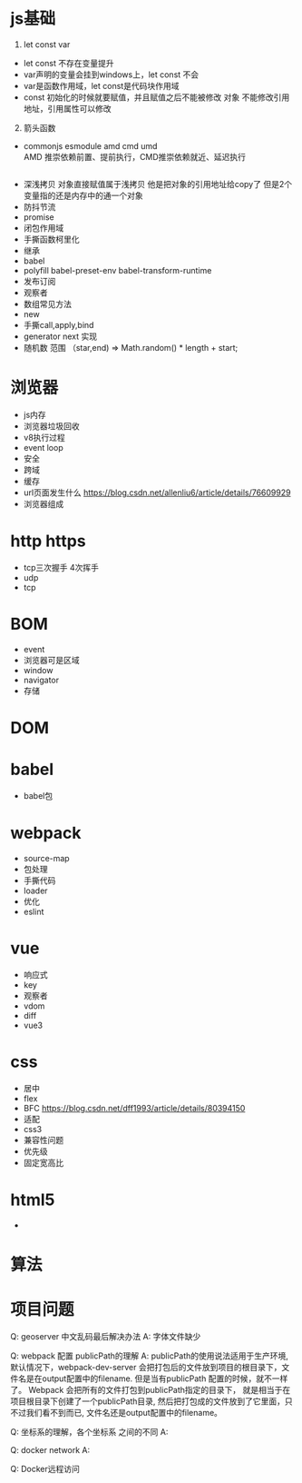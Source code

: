 # js基础
1. let const var <br/>
+ let const 不存在变量提升
+ var声明的变量会挂到windows上，let const 不会
+ var是函数作用域，let const是代码块作用域
+ const 初始化的时候就要赋值，并且赋值之后不能被修改 对象 不能修改引用地址，引用属性可以修改

2. 箭头函数 
+ commonjs esmodule amd cmd umd  
AMD 推崇依赖前置、提前执行，CMD推崇依赖就近、延迟执行
```javascript

```
+ 深浅拷贝  对象直接赋值属于浅拷贝 他是把对象的引用地址给copy了 但是2个变量指的还是内存中的通一个对象
+ 防抖节流
+ promise
+ 闭包作用域
+ 手撕函数柯里化
+ 继承
+ babel
+ polyfill  babel-preset-env babel-transform-runtime
+ 发布订阅
+ 观察者
+ 数组常见方法 
+ new
+ 手撕call,apply,bind
+ generator next 实现
+ 随机数 范围 （star,end) => Math.random() * length + start;

# 浏览器
+ js内存
+ 浏览器垃圾回收
+ v8执行过程
+ event loop
+ 安全
+ 跨域
+ 缓存
+ url页面发生什么 https://blog.csdn.net/allenliu6/article/details/76609929
+ 浏览器组成

# http https
+ tcp三次握手 4次挥手
+ udp
+ tcp

# BOM
+ event
+ 浏览器可是区域
+ window
+ navigator
+ 存储

# DOM


# babel
+ babel包

# webpack
+ source-map
+ 包处理
+ 手撕代码
+ loader
+ 优化
+ eslint

# vue
+ 响应式
+ key
+ 观察者
+ vdom
+ diff
+ vue3

# css
+ 居中
+ flex
+ BFC https://blog.csdn.net/dff1993/article/details/80394150
+ 适配
+ css3
+ 兼容性问题
+ 优先级
+ 固定宽高比

# html5
+ 

# 算法

# 项目问题
Q: geoserver 中文乱码最后解决办法 
A: 字体文件缺少

Q: webpack 配置 publicPath的理解
A: publicPath的使用说法适用于生产环境,
默认情况下，webpack-dev-server 会把打包后的文件放到项目的根目录下，文件名是在output配置中的filename. 
但是当有publicPath 配置的时候，就不一样了。
Webpack 会把所有的文件打包到publicPath指定的目录下，
就是相当于在项目根目录下创建了一个publicPath目录, 然后把打包成的文件放到了它里面，只不过我们看不到而已, 
文件名还是output配置中的filename。

Q: 坐标系的理解，各个坐标系 之间的不同 
A:

Q: docker network
A: 



Q: Docker远程访问


